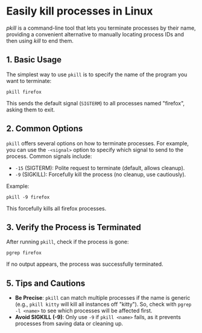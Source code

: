 # Easily kill processes in Linux

*pkill* is a command-line tool that lets you terminate processes by their name, providing a convenient alternative to manually locating process IDs and then using *kill* to end them.

## 1. Basic Usage

The simplest way to use `pkill` is to specify the name of the program you want to terminate:

```
pkill firefox
```

This sends the default signal (`SIGTERM`) to all processes named "firefox", asking them to exit.

## 2. Common Options

`pkill` offers several options on how to terminate processes. For example, you can use the `-<signal>` option to specify which signal to send to the process. Common signals include:

- `-15` (SIGTERM): Polite request to terminate (default, allows cleanup).
- `-9` (SIGKILL): Forcefully kill the process (no cleanup, use cautiously).
  
Example:

```
pkill -9 firefox
```

This forcefully kills all firefox processes.

## 3. Verify the Process is Terminated

After running `pkill`, check if the process is gone:

```
pgrep firefox
```

If no output appears, the process was successfully terminated.

## 5. Tips and Cautions

- **Be Precise**: `pkill` can match multiple processes if the name is generic (e.g., `pkill kitty` will kill all instances off "kitty"). So, check with `pgrep -l <name>` to see which processes will be affected first.
- **Avoid SIGKILL (-9)**: Only use `-9` if `pkill <name>` fails, as it prevents processes from saving data or cleaning up.
